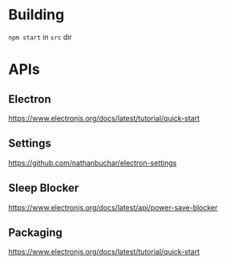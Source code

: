 
# Building

``npm start`` in ``src`` dir


# APIs

## Electron

https://www.electronjs.org/docs/latest/tutorial/quick-start


## Settings

https://github.com/nathanbuchar/electron-settings

## Sleep Blocker

https://www.electronjs.org/docs/latest/api/power-save-blocker

## Packaging

https://www.electronjs.org/docs/latest/tutorial/quick-start
